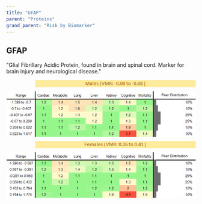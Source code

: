 ```yaml
---
title: "GFAP"
parent: "Proteins"
grand_parent: "Risk by Biomarker"
---
```



## GFAP


"Glial Fibrillary Acidic Protein, found in brain and spinal cord. Marker for brain injury and neurological disease."

<div style="display: flex; flex-direction: column; gap: 10px;">

  <img src="/assets/images/vmrbiomarker_gfap__male.png" alt="GFAP VMR Male" style="margin-left: 15%">
  <img src="/assets/images/rr_gfap__male.png" alt="GFAP RR Male">

  <img src="/assets/images/vmrbiomarker_gfap__female.png" alt="GFAP VMR Female" style="margin-left: 15%; ">
  <img src="/assets/images/rr_gfap__female.png" alt="GFAP RR Female">

</div>



